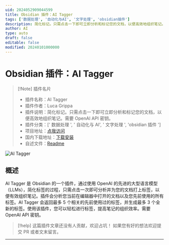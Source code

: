 ```yaml
---
uid: 2024052909044599
title: Obsidian 插件：AI Tagger
tags: ['数据处理', '自动化与AI', '文字处理', 'obsidian插件']
description: 简化标记。只需点击一下即可立即分析和标记您的文档，以便高效地组织笔记。需要OpenAI API密钥。
author: AI
type: auto
draft: false
editable: false
modified: 20240101000000
---
```


# Obsidian 插件：AI Tagger

> [!Note] 插件名片
> - 插件名称：AI Tagger
> - 插件作者：Luca Grippa
> - 插件说明：简化标记。只需点击一下即可立即分析和标记您的文档，以便高效地组织笔记。需要 OpenAI API 密钥。
> - 插件分类：[' 数据处理 ', ' 自动化与 AI', ' 文字处理 ', 'obsidian 插件 ']
> - 项目地址：[点我访问](https://github.com/lucagrippa/obsidian-ai-tagger)
> - 国内下载地址：[下载安装](https://pkmer.cn/products/plugin/pluginMarket/?ai-tagger)
> - 自述文件：[Readme](https://ghproxy.net/https://raw.githubusercontent.com/lucagrippa/obsidian-ai-tagger/master/README.md)

![AI Tagger](https://cdn.pkmer.cn/covers/ai-tagger.gif!pkmer)

## 概述

AI Tagger 是 Obsidian 的一个插件，通过使用 OpenAI 的先进的大型语言模型（LLMs），简化标签的过程，只需点击一次即可分析并为您的文档打上标签，以便有效组织笔记。插件会分析您当前在编辑器中打开的文档以及您先前使用的所有标签。AI Tagger 会返回最多 5 个相关的先前使用过的标签，并生成最多 3 个全新的标签。使用该插件，您可以轻松进行标签，提高笔记的组织效率。需要 OpenAI API 密钥。

> [!help]
> 这篇插件文章还没有人贡献，欢迎占坑！
> 如果您有好的想法欢迎提交 PR 或者文末留言。

---



